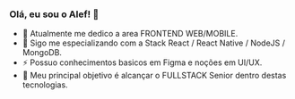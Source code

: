 ### Olá, eu sou o Alef! 👋

- 🔭 Atualmente me dedico a area FRONTEND WEB/MOBILE.
- 🌱 Sigo me especializando com a Stack React / React Native / NodeJS / MongoDB.
- ⚡ Possuo conhecimentos basicos em Figma e noções em UI/UX.
- 🏹 Meu principal objetivo é alcançar o FULLSTACK Senior dentro destas tecnologias.
